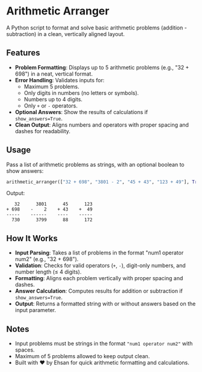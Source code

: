 # Arithmetic Arranger
A Python script to format and solve basic arithmetic problems (addition - subtraction) in a clean, vertically aligned layout.

## Features
- **Problem Formatting**: Displays up to 5 arithmetic problems (e.g., "32 + 698") in a neat, vertical format.
- **Error Handling**: Validates inputs for:
  - Maximum 5 problems.
  - Only digits in numbers (no letters or symbols).
  - Numbers up to 4 digits.
  - Only `+` or `-` operators.
- **Optional Answers**: Show the results of calculations if `show_answers=True`.
- **Clean Output**: Aligns numbers and operators with proper spacing and dashes for readability.

## Usage
Pass a list of arithmetic problems as strings, with an optional boolean to show answers:
```python
arithmetic_arranger(["32 + 698", "3801 - 2", "45 + 43", "123 + 49"], True)
```
Output:
```
   32      3801      45      123
+ 698    -    2    + 43    +  49
-----    ------    ----    -----
  730      3799      88      172
```

## How It Works
- **Input Parsing**: Takes a list of problems in the format "num1 operator num2" (e.g., "32 + 698").
- **Validation**: Checks for valid operators (`+`, `-`), digit-only numbers, and number length (≤ 4 digits).
- **Formatting**: Aligns each problem vertically with proper spacing and dashes.
- **Answer Calculation**: Computes results for addition or subtraction if `show_answers=True`.
- **Output**: Returns a formatted string with or without answers based on the input parameter.

## Notes
- Input problems must be strings in the format `"num1 operator num2"` with spaces.
- Maximum of 5 problems allowed to keep output clean.
- Built with ❤️ by Ehsan for quick arithmetic formatting and calculations.
